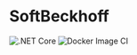 # SoftBeckhoff
![.NET Core](https://github.com/fbarresi/SoftBeckhoff/workflows/.NET%20Core/badge.svg)
![Docker Image CI](https://github.com/fbarresi/SoftBeckhoff/workflows/Docker%20Image%20CI/badge.svg)
